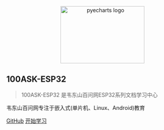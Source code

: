 

<p align="center">
 <img src="http://100ask.org/img/homesite-logo.png" alt="pyecharts logo" width="220" height="150" />
</p>

## 100ASK-ESP32

> 100ASK-ESP32 是韦东山百问网ESP32系列文档学习中心

韦东山百问网专注于嵌入式(单片机、Linux、Android)教育

[GitHub](https://github.com/100askTeam/esp32-learning-docs)
[开始学习](#百问网ESP32学习中心)
